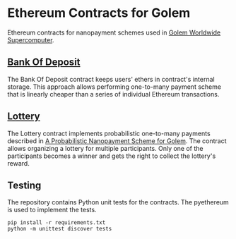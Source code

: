 # Ethereum Contracts for Golem
Ethereum contracts for nanopayment schemes used in [Golem Worldwide Supercomputer](http://golemproject.net).

## [Bank Of Deposit](BankOfDeposit.sol)

The Bank Of Deposit contract keeps users' ethers in contract's internal storage.
This approach allows performing one-to-many payment scheme that is linearly cheaper than
a series of individual Ethereum transactions.

## [Lottery](Lottery.sol)

The Lottery contract implements probabilistic one-to-many payments described in
[A Probabilistic Nanopayment Scheme for Golem](http://golemproject.net/doc/GolemNanopayments.pdf).
The contract allows organizing a lottery for multiple participants.
Only one of the participants becomes a winner and gets the right to collect the lottery's reward.

## Testing

The repository contains Python unit tests for the contracts. The pyethereum is used to implement the tests.
```
pip install -r requirements.txt
python -m unittest discover tests
```
